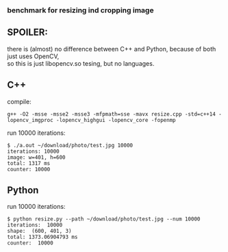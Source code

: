 ### benchmark for resizing ind cropping image
## SPOILER:
there is (almost) no difference between C++ and Python, because of both just uses OpenCV,  
so this is just libopencv.so tesing, but no languages.

## C++
compile:
```
g++ -O2 -msse -msse2 -msse3 -mfpmath=sse -mavx resize.cpp -std=c++14 -lopencv_imgproc -lopencv_highgui -lopencv_core -fopenmp
```
run 10000 iterations:
```
$ ./a.out ~/download/photo/test.jpg 10000
iterations: 10000
image: w=401, h=600
total: 1317 ms
counter: 10000
```
  
## Python
run 10000 iterations:
```
$ python resize.py --path ~/download/photo/test.jpg --num 10000
iterations:  10000
shape:  (600, 401, 3)
total: 1373.06904793 ms
counter:  10000
```


